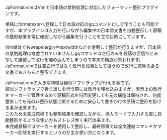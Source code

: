 
JpFormat.vimはVimで日本語の禁則処理に対応したフォーマット整形プラグインです。  

単純にformatexprへ登録して日本語対応のgqコマンドとして使うことも可能ですが、本プラグインは入力を行いながら編集中の日本語文書を自動整形して原稿の整形結果を常に確認しながら編集を行うことを主な目的にしています。  

Vim単体でもwrapmarginやtextwidthなどを使用して整形が行えますが、日本語の禁則処理は考慮されていませんしgqコマンドは空行のみを段落の区切りとみなして連結して改行を埋め込んでしまうので本来の構造が失われます。  
JpFormat.vimでは空白行ではなく改行を段落として扱うので改行に意味のある文書でもきちんと整形できます。  

JpFormat.vimの大きな特徴は疑似ソフトラップが行える事です。  
擬似ソフトラップで折り返しを行う際には改行を埋め込みますが、表示上の改行をマーカーで管理するので原稿形式を何回変更しても元の構造は保持され、何度整形しても元の非整形状態に戻せるために安心して書きかけの原稿に整形を掛ける事が出来ます。  
このため未完成原稿でも整形結果を確認しながら、挿入モードで入力する度に自動整形するような使い方もストレス無く実行出来ます。  
未完成原稿ではマーカーを使用して整形し、最終原稿では全文連結コマンドかマーカー削除を実行するというのが主な使い方になります。  
